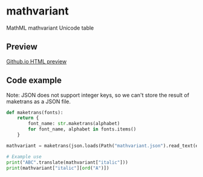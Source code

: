 # mathvariant
MathML mathvariant Unicode table

## Preview
[Github.io HTML preview](https://htmlpreview.github.io/?https://github.com/fourpoints/mathvariant/blob/master/index.html)


## Code example
Note: JSON does not support integer keys, so we can't store the result of maketrans as a JSON file.

```py
def maketrans(fonts):
    return {
        font_name: str.maketrans(alphabet)
        for font_name, alphabet in fonts.items()
    }

mathvariant = maketrans(json.loads(Path("mathvariant.json").read_text(encoding="utf-8"))

# Example use
print("ABC".translate(mathvariant["italic"]))
print(mathvariant["italic"][ord("A")])
``` 
